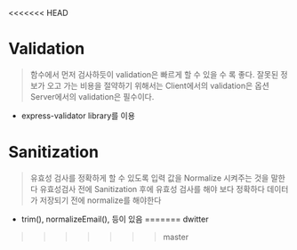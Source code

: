 <<<<<<< HEAD
# Validation
>  함수에서 먼저 검사하듯이 validation은 빠르게 할 수 있을 수 록 좋다.
>  잘못된 정보가 오고 가는 비용을 절약하기 위해서는 Client에서의 validation은 옵션
> Server에서의 validation은 필수이다.

- express-validator  library를 이용

# Sanitization
> 유효성 검사를 정확하게 할 수 있도록 입력 값을 Normalize 시켜주는 것을 말한다
> 유효성검사 전에 Sanitization 후에 유효성 검사를 해야 보다 정확하다
> 데이터가 저장되기 전에 normalize를 해야한다

- trim(), normalizeEmail(), 등이 있음
=======
dwitter
>>>>>>> master
